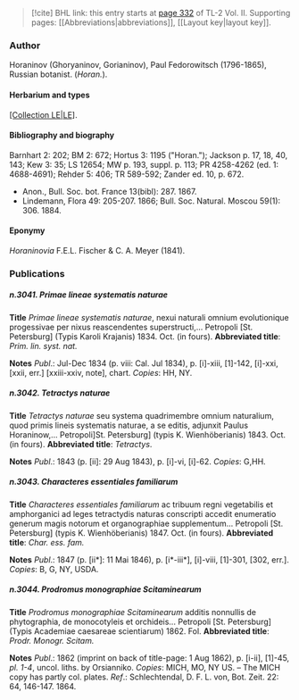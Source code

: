 > [!cite] BHL link: this entry starts at [page 332](https://www.biodiversitylibrary.org/item/103253#page/358/mode/1up) of TL-2 Vol. II.
> Supporting pages: [[Abbreviations|abbreviations]], [[Layout key|layout key]].

### Author

Horaninov (Ghoryaninov, Gorianinov), Paul Fedorowitsch (1796-1865), Russian botanist. (*Horan.*).

#### Herbarium and types

[[Collection LE|LE]](?).

#### Bibliography and biography

Barnhart 2: 202; BM 2: 672; Hortus 3: 1195 ("Horan."); Jackson p. 17, 18, 40, 143; Kew 3: 35; LS 12654; MW p. 193, suppl. p. 113; PR 4258-4262 (ed. 1: 4688-4691); Rehder 5: 406; TR 589-592; Zander ed. 10, p. 672.
- Anon., Bull. Soc. bot. France 13(bibl): 287. 1867.
- Lindemann, Flora 49: 205-207. 1866; Bull. Soc. Natural. Moscou 59(1): 306. 1884.

#### Eponymy

*Horaninovia* F.E.L. Fischer & C. A. Meyer (1841).

### Publications

##### n.3041. Primae lineae systematis naturae

**Title**
*Primae lineae systematis naturae*, nexui naturali omnium evolutionique progessivae per nixus reascendentes superstructi,... Petropoli \[St. Petersburg\] (Typis Karoli Krajanis) 1834. Oct. (in fours).
**Abbreviated title**: *Prim. lin. syst. nat.*

**Notes**
*Publ*.: Jul-Dec 1834 (p. viii: Cal. Jul 1834), p. \[i\]-xiii, \[1\]-142, \[i\]-xxi, \[xxii, err.\] \[xxiii-xxiv, note\], chart. *Copies*: HH, NY.

##### n.3042. Tetractys naturae

**Title**
*Tetractys naturae* seu systema quadrimembre omnium naturalium, quod primis lineis systematis naturae, a se editis, adjunxit Paulus Horaninow,... Petropoli\]St. Petersburg\] (typis K. Wienhöberianis) 1843. Oct. (in fours).
**Abbreviated title**: *Tetractys*.

**Notes**
*Publ*.: 1843 (p. \[ii\]: 29 Aug 1843), p. \[i\]-vi, \[i\]-62. *Copies*: G,HH.

##### n.3043. Characteres essentiales familiarum

**Title**
*Characteres essentiales familiarum* ac tribuum regni vegetabilis et amphorganici ad leges tetractydis naturas conscripti accedit enumeratio generum magis notorum et organographiae supplementum... Petropoli \[St. Petersburg\] (typis K. Wienhöberianis) 1847. Oct. (in fours).
**Abbreviated title**: *Char. ess. fam.*

**Notes**
*Publ*.: 1847 (p. \[ii\*\]: 11 Mai 1846), p. \[i\*-iii\*\], \[i\]-viii, \[1\]-301, \[302, err.\]. *Copies*: B, G, NY, USDA.

##### n.3044. Prodromus monographiae Scitaminearum

**Title**
*Prodromus monographiae Scitaminearum* additis nonnullis de phytographia, de monocotyleis et orchideis... Petropoli \[St. Petersburg\] (Typis Academiae caesareae scientiarum) 1862. Fol.
**Abbreviated title**: *Prodr. Monogr. Scitam.*

**Notes**
*Publ*.: 1862 (imprint on back of title-page: 1 Aug 1862), p. \[i-ii\], \[1\]-45, *pl. 1-4*, uncol. liths. by Orsianniko. *Copies*: MICH, MO, NY US. – The MICH copy has partly col. plates.
*Ref*.: Schlechtendal, D. F. L. von, Bot. Zeit. 22: 64, 146-147. 1864.

